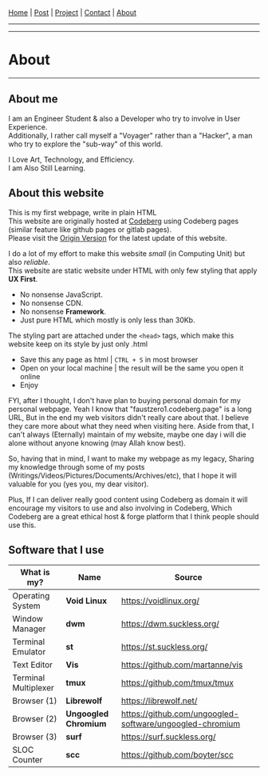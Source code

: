 <nav>
<a href="./index.html">Home</a>
|
<a href="./post.html">Post</a>
|
<a href="./project.html">Project</a>
|
<a href="./contact.html">Contact</a>
|
<a href="./about.html">About</a>
</nav>
</header>
<hr><hr>
<main>
<!-- Your Content Start After This Line -->


# About

---

## About me

I am an Engineer Student & also a Developer who try to involve in User Experience.  
Additionally, I rather call myself a "Voyager" rather than a "Hacker", a man who try to explore the "sub-way" of this world.

I Love Art, Technology, and Efficiency.  
I am Also Still Learning.  

## About this website

This is my first webpage, write in plain HTML  
This website are originally hosted at [Codeberg](https://codeberg.org) using Codeberg pages (similar feature like github pages or gitlab pages). <br>
Please visit the [Origin Version](https://faustzero1.codeberg.page) for the latest update of this website.  

I do a lot of my effort to make this website *small* (in Computing Unit) but also *reliable*.  
This website are static website under HTML with only few styling that apply **UX First**.  

* No nonsense JavaScript.  
* No nonsense CDN.  
* No nonsense **Framework**.  
* Just pure HTML which mostly is only less than 30Kb.  

The styling part are attached under the ```<head>``` tags, which make this website keep on its style by just only .html  

* Save this any page as html | ```CTRL + S``` in most browser  
* Open on your local machine | the result will be the same you open it online  
* Enjoy  

FYI, after I thought, I don't have plan to buying personal domain for my personal webpage. Yeah I know that "faustzero1.codeberg.page" is a long URL, But in the end my web visitors didn't really care about that. I believe they care more about what they need when visiting here. Aside from that, I can't always (Eternally) maintain of my website, maybe one day i will die alone without anyone knowing (may Allah know best).

So, having that in mind, I want to make my webpage as my legacy, Sharing my knowledge through some of my posts (Writings/Videos/Pictures/Documents/Archives/etc), that I hope it will valuable for you (yes you, my dear visitor).

Plus, If I can deliver really good content using Codeberg as domain it will encourage my visitors to use and also involving in Codeberg, Which Codeberg are a great ethical host & forge platform that I think people should use this.

## Software that I use

| What is my?          | Name                     | Source                                                     |
| -----------------    | ------------------------ | ---------------------------------------------------------- |
| Operating System     | **Void Linux**           | <https://voidlinux.org/>                                   |
| Window Manager       | **dwm**                  | <https://dwm.suckless.org/>                                |
| Terminal Emulator    | **st**                   | <https://st.suckless.org/>                                 |
| Text Editor	       | **Vis**                  | <https://github.com/martanne/vis>                          |
| Terminal Multiplexer | **tmux**                 | <https://github.com/tmux/tmux>                             |
| Browser (1)          | **Librewolf**            | <https://librewolf.net/>                                   |
| Browser (2)          | **Ungoogled Chromium**   | <https://github.com/ungoogled-software/ungoogled-chromium> |
| Browser (3)          | **surf**                 | <https://surf.suckless.org/>                               |
| SLOC Counter         | **scc**                  | <https://github.com/boyter/scc>                            |
